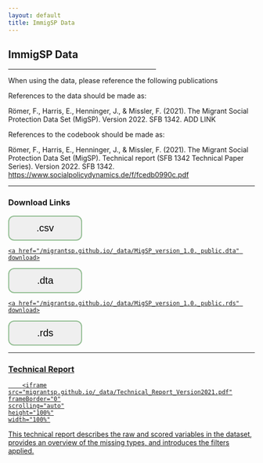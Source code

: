 ```yaml
---
layout: default
title: ImmigSP Data
---
```

<p style="text-align: center;">
<h2> ImmigSP Data </h2>
</p>

<hr width="60%"
    color="#8fbc8f"
        high="4px" 
        align="center">
        


When using the data, please reference the following publications 

References to the data should be made as:

Römer, F., Harris, E., Henninger, J., & Missler, F. (2021). The Migrant Social Protection Data Set (MigSP). Version 2022. SFB 1342. ADD LINK

References to the codebook should be made as:

Römer, F., Harris, E., Henninger, J., & Missler, F. (2021). The Migrant Social Protection Data Set (MigSP). Technical report (SFB 1342 Technical Paper Series). Version 2022. SFB 1342. https://www.socialpolicydynamics.de/f/fcedb0990c.pdf

<hr width="100%" 
    color="#8fbc8f"
        size="4px" 
        align="center">
    
   

<h3> Download Links </h3>

<!-- Add icon library -->
<link rel="stylesheet" href="https://cdnjs.cloudflare.com/ajax/libs/font-awesome/4.7.0/css/font-awesome.min.css">
<style>
.btn {
  background-color:;
  border: 2px solid #8fbc8f;
    border-radius: 12px;
  color: black;
  padding: 12px 30px;
  cursor: pointer;
  font-size: 20px;}
    /* Darker background on mouse-over */
.btn:hover {
  background-color: #8fbc8f;
}
    </style>


<a href="/migrantsp.github.io/_data/MigSP_version_1.0._public.csv" download>
<button class="btn" style="width:30%"><i class="fa fa-download"></i> .csv </button>
            
    
    <a href="/migrantsp.github.io/_data/MigSP_version_1.0._public.dta" download>
<button class="btn" style="width:30%"><i class="fa fa-download"></i> .dta </button>
    
    
    <a href="/migrantsp.github.io/_data/MigSP_version_1.0._public.rds" download>
<button class="btn" style="width:30%"><i class="fa fa-download"></i> .rds </button>
             

<hr width="100%" 
    color="#8fbc8f"
        size="4px" 
        align="center">
       
 <h3> Technical Report </h3>
       
        <iframe
    src="migrantsp.github.io/_data/Technical_Report_Version2021.pdf"
    frameBorder="0"
    scrolling="auto"
    height="100%"
    width="100%"
></iframe>

        
<p>This technical report describes the raw and scored variables in the dataset, provides an overview of the missing types, and introduces the filters applied.</p>
        
